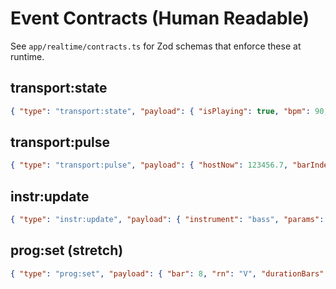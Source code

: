 # Event Contracts (Human Readable)

See `app/realtime/contracts.ts` for Zod schemas that enforce these at runtime.

## transport:state
```json
{ "type": "transport:state", "payload": { "isPlaying": true, "bpm": 90, "barStartHost": 123456.7 } }
```

## transport:pulse
```json
{ "type": "transport:pulse", "payload": { "hostNow": 123456.7, "barIndex": 12 } }
```

## instr:update
```json
{ "type": "instr:update", "payload": { "instrument": "bass", "params": {"x":0.6, "y":0.3, "fx": {"stutter": false}}, "ts": 1700000000000 } }
```

## prog:set (stretch)
```json
{ "type": "prog:set", "payload": { "bar": 8, "rn": "V", "durationBars": 1, "ts": 1700000000000 } }
```
